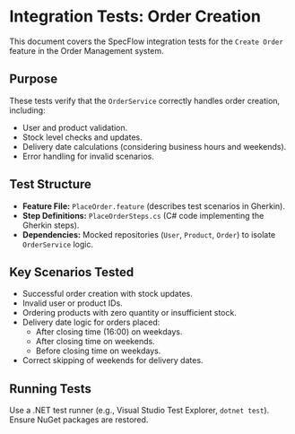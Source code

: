 ﻿# Integration Tests: Order Creation

This document covers the SpecFlow integration tests for the `Create Order` feature in the Order Management system.

## Purpose

These tests verify that the `OrderService` correctly handles order creation, including:
- User and product validation.
- Stock level checks and updates.
- Delivery date calculations (considering business hours and weekends).
- Error handling for invalid scenarios.

## Test Structure

- **Feature File:** `PlaceOrder.feature` (describes test scenarios in Gherkin).
- **Step Definitions:** `PlaceOrderSteps.cs` (C# code implementing the Gherkin steps).
- **Dependencies:** Mocked repositories (`User`, `Product`, `Order`) to isolate `OrderService` logic.

## Key Scenarios Tested

- Successful order creation with stock updates.
- Invalid user or product IDs.
- Ordering products with zero quantity or insufficient stock.
- Delivery date logic for orders placed:
    - After closing time (16:00) on weekdays.
    - After closing time on weekends.
    - Before closing time on weekdays.
- Correct skipping of weekends for delivery dates.

## Running Tests

Use a .NET test runner (e.g., Visual Studio Test Explorer, `dotnet test`). Ensure NuGet packages are restored.
